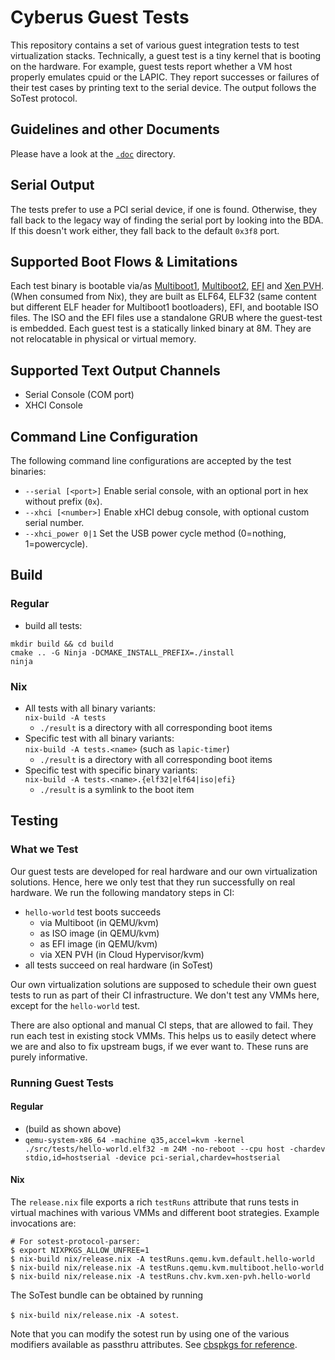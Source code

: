 # Cyberus Guest Tests

This repository contains a set of various guest integration tests to test
virtualization stacks. Technically, a guest test is a tiny kernel that is
booting on the hardware. For example, guest tests report whether a VM host
properly emulates cpuid or the LAPIC. They report successes or failures of their
test cases by printing text to the serial device. The output follows the SoTest
protocol.

## Guidelines and other Documents

Please have a look at the [`.doc`](/doc/README.md) directory.

## Serial Output

The tests prefer to use a PCI serial device, if one is found. Otherwise, they
fall back to the legacy way of finding the serial port by looking into the BDA.
If this doesn't work either, they fall back to the default `0x3f8` port.

## Supported Boot Flows & Limitations

Each test binary is bootable via/as
[Multiboot1](https://www.gnu.org/software/grub/manual/multiboot/multiboot.html),
[Multiboot2](https://www.gnu.org/software/grub/manual/multiboot2/multiboot.html),
[EFI](https://uefi.org/specs/UEFI/2.10/) and
[Xen PVH](https://xenbits.xen.org/docs/unstable/misc/pvh.html). (When consumed
from Nix), they are built as ELF64, ELF32 (same content but different ELF header
for Multiboot1 bootloaders), EFI, and bootable ISO files. The ISO and the EFI
files use a standalone GRUB where the guest-test is embedded. Each guest test is
a statically linked binary at 8M. They are not relocatable in physical or
virtual memory.

## Supported Text Output Channels

- Serial Console (COM port)
- XHCI Console

## Command Line Configuration

The following command line configurations are accepted by the test binaries:
- `--serial [<port>]` Enable serial console, with an optional port <port> in hex without prefix (`0x`).
- `--xhci [<number>]` Enable xHCI debug console, with optional custom serial number.
- `--xhci_power 0|1` Set the USB power cycle method (0=nothing, 1=powercycle).

## Build

### Regular

- build all tests:
```shell
mkdir build && cd build
cmake .. -G Ninja -DCMAKE_INSTALL_PREFIX=./install
ninja
```

### Nix

- All tests with all binary variants: \
  `nix-build -A tests`
  - `./result` is a directory with all corresponding boot items
- Specific test with all binary variants: \
  `nix-build -A tests.<name>` (such as `lapic-timer`)
  - `./result` is a directory with all corresponding boot items
- Specific test with specific binary variants: \
  `nix-build -A tests.<name>.{elf32|elf64|iso|efi}`
  - `./result` is a symlink to the boot item

## Testing

### What we Test

Our guest tests are developed for real hardware and our own virtualization
solutions. Hence, here we only test that they run successfully on real hardware.
We run the following mandatory steps in CI:

- `hello-world` test boots succeeds
  - via Multiboot (in QEMU/kvm)
  - as ISO image (in QEMU/kvm)
  - as EFI image (in QEMU/kvm)
  - via XEN PVH (in Cloud Hypervisor/kvm)
- all tests succeed on real hardware (in SoTest)

Our own virtualization solutions are supposed to schedule their own guest tests
to run as part of their CI infrastructure. We don't test any VMMs here, except
for the `hello-world` test.

There are also optional and manual CI steps, that are allowed to fail. They run
each test in existing stock VMMs. This helps us to easily detect where we are
and also to fix upstream bugs, if we ever want to. These runs are purely
informative.

### Running Guest Tests

#### Regular

- (build as shown above)
- `qemu-system-x86_64 -machine q35,accel=kvm -kernel
  ./src/tests/hello-world.elf32 -m 24M -no-reboot --cpu host -chardev
  stdio,id=hostserial -device pci-serial,chardev=hostserial`

#### Nix

The `release.nix` file exports a rich `testRuns` attribute that runs tests
in virtual machines with various VMMs and different boot strategies. Example
invocations are:

```
# For sotest-protocol-parser:
$ export NIXPKGS_ALLOW_UNFREE=1
$ nix-build nix/release.nix -A testRuns.qemu.kvm.default.hello-world
$ nix-build nix/release.nix -A testRuns.qemu.kvm.multiboot.hello-world
$ nix-build nix/release.nix -A testRuns.chv.kvm.xen-pvh.hello-world
```

The SoTest bundle can be obtained by running

`$ nix-build nix/release.nix -A sotest`.

Note that you can modify the sotest run by using one of the various modifiers
available as passthru attributes. See [cbspkgs for reference](https://gitlab.vpn.cyberus-technology.de/infrastructure/cbspkgs/-/blob/4d38d483167d09fbe95f99886010776e736e250b/lib/README.md).
